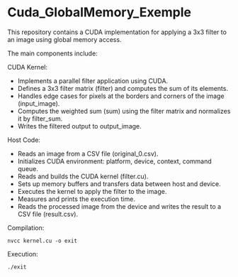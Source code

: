 # Cuda_GlobalMemory_Exemple

This repository contains a CUDA implementation for applying a 3x3 filter to an image using global memory access.

The main components include:

CUDA Kernel:

- Implements a parallel filter application using CUDA.
- Defines a 3x3 filter matrix (filter) and computes the sum of its elements.
- Handles edge cases for pixels at the borders and corners of the image (input_image).
- Computes the weighted sum (sum) using the filter matrix and normalizes it by filter_sum.
- Writes the filtered output to output_image.

Host Code:

- Reads an image from a CSV file (original_0.csv).
- Initializes CUDA environment: platform, device, context, command queue.
- Reads and builds the CUDA kernel (filter.cu).
- Sets up memory buffers and transfers data between host and device.
- Executes the kernel to apply the filter to the image.
- Measures and prints the execution time.
- Reads the processed image from the device and writes the result to a CSV file (result.csv).


Compilation:

  ```nvcc kernel.cu -o exit```
  
Execution:

```./exit```

